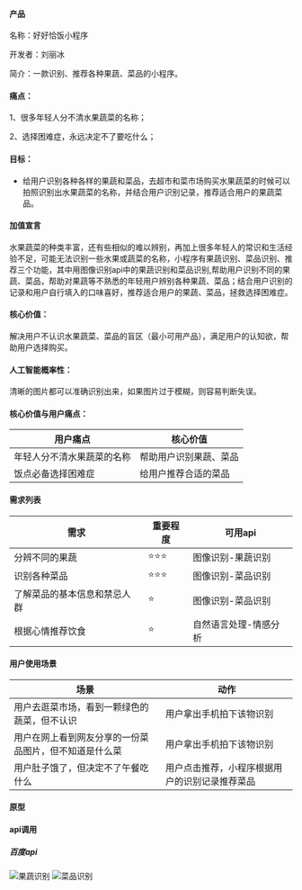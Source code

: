 
#### 产品

名称：好好恰饭小程序

开发者：刘丽冰

简介：一款识别、推荐各种果蔬、菜品的小程序。

#### 痛点：

1、很多年轻人分不清水果蔬菜的名称；

2、选择困难症，永远决定不了要吃什么；


#### 目标：

- 给用户识别各种各样的果蔬和菜品，去超市和菜市场购买水果蔬菜的时候可以拍照识别出水果蔬菜的名称，并结合用户识别记录，推荐适合用户的果蔬菜品。

#### 加值宣言

水果蔬菜的种类丰富，还有些相似的难以辨别，再加上很多年轻人的常识和生活经验不足，可能无法识别一些水果或蔬菜的名称，小程序有果蔬识别、菜品识别、推荐三个功能，其中用图像识别api中的果蔬识别和菜品识别,帮助用户识别不同的果蔬、菜品，帮助对果蔬等不熟悉的年轻用户辨别各种果蔬、菜品；结合用户识别的记录和用户自行填入的口味喜好，推荐适合用户的果蔬、菜品，拯救选择困难症。

#### 核心价值：

解决用户不认识水果蔬菜、菜品的盲区（最小可用产品），满足用户的认知欲，帮助用户选择购买。

#### 人工智能概率性：

清晰的图片都可以准确识别出来，如果图片过于模糊，则容易判断失误。

#### 核心价值与用户痛点：

| 用户痛点                         |核心价值          |
| ---------------------------- |----------------- |
| 年轻人分不清水果蔬菜的名称        |帮助用户识别果蔬、菜品 |
| 饭点必备选择困难症  | 给用户推荐合适的菜品 |

#### 需求列表

| 需求                         | 重要程度 | 可用api           |
| ---------------------------- | -------- | ----------------- |
| 分辨不同的果蔬               | ⭐⭐⭐   | 图像识别-果蔬识别 |
| 识别各种菜品         | ⭐⭐⭐      | 图像识别-菜品识别 |
| 了解菜品的基本信息和禁忌人群         | ⭐      | 图像识别-菜品识别 |
| 根据心情推荐饮食         | ⭐      | 自然语言处理-情感分析 |


#### 用户使用场景

| 场景                         | 动作 | 
| ---------------------------- | -------- | 
| 用户去逛菜市场，看到一颗绿色的蔬菜，但不认识  | 用户拿出手机拍下该物识别  |
| 用户在网上看到网友分享的一份菜品图片，但不知道是什么菜     | 用户拿出手机拍下该物识别      | 
| 用户肚子饿了，但决定不了午餐吃什么| 用户点击推荐，小程序根据用户的识别记录推荐菜品|
#### 原型

#### api调用

##### 百度api

![果蔬识别](https://images.gitee.com/uploads/images/2019/1204/164634_aaf66a33_1648156.png "果蔬1.PNG")
![菜品识别](https://images.gitee.com/uploads/images/2019/1204/164657_34f5ced8_1648156.png "菜品.PNG")
